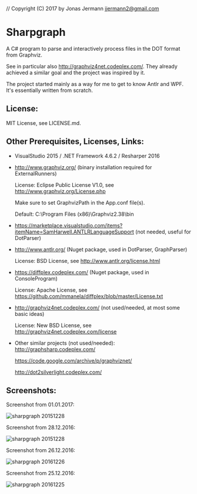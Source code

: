 // Copyright (C) 2017 by Jonas Jermann <jjermann2@gmail.com>

Sharpgraph
==========

A C# program to parse and interactively process files in the DOT format from Graphviz.

See in particular also http://graphviz4net.codeplex.com/.
They already achieved a similar goal and the project was inspired by it.

The project started mainly as a way for me to get to know Antlr and WPF.
It's essentially written from scratch.


License:
--------
MIT License, see LICENSE.md.


Other Prerequisites, Licenses, Links:
-------------------------------------
- VisualStudio 2015 / .NET Framework 4.6.2 / Resharper 2016

- http://www.graphviz.org/ (binary installation required for ExternalRunners)

  License: Eclipse Public License V1.0, see http://www.graphviz.org/License.php

  Make sure to set GraphvizPath in the App.conf file(s).

  Default: C:\Program Files (x86)\Graphviz2.38\bin

- https://marketplace.visualstudio.com/items?itemName=SamHarwell.ANTLRLanguageSupport (not needed, useful for DotParser)

- http://www.antlr.org/ (Nuget package, used in DotParser, GraphParser)

  License: BSD License, see http://www.antlr.org/license.html

- https://diffplex.codeplex.com/ (Nuget package, used in ConsoleProgram)

  License: Apache License, see https://github.com/mmanela/diffplex/blob/master/License.txt

- http://graphviz4net.codeplex.com/ (not used/needed, at most some basic ideas)

  License: New BSD License, see http://graphviz4net.codeplex.com/license

- Other similar projects (not used/needed):
  http://graphsharp.codeplex.com/
  
  https://code.google.com/archive/p/graphviznet/
  
  http://dot2silverlight.codeplex.com/


Screenshots:
------------

Screenshot from 01.01.2017:

![sharpgraph 20151228](https://cloud.githubusercontent.com/assets/1377808/21582909/59e80cc6-d069-11e6-8c41-53943c27dcd1.png)

Screenshot from 28.12.2016:

![sharpgraph 20151228](https://cloud.githubusercontent.com/assets/1377808/21525059/e97322ce-cd1a-11e6-815e-a271bcb4aa9f.png)

Screenshot from 26.12.2016:

![sharpgraph 20161226](https://cloud.githubusercontent.com/assets/1377808/21485976/43a80bee-cbac-11e6-9cb3-64855dd6286c.png)

Screenshot from 25.12.2016:

![sharpgraph 20161225](https://cloud.githubusercontent.com/assets/1377808/21469092/0a97e0f0-ca39-11e6-95a5-92e2536b1201.png)

